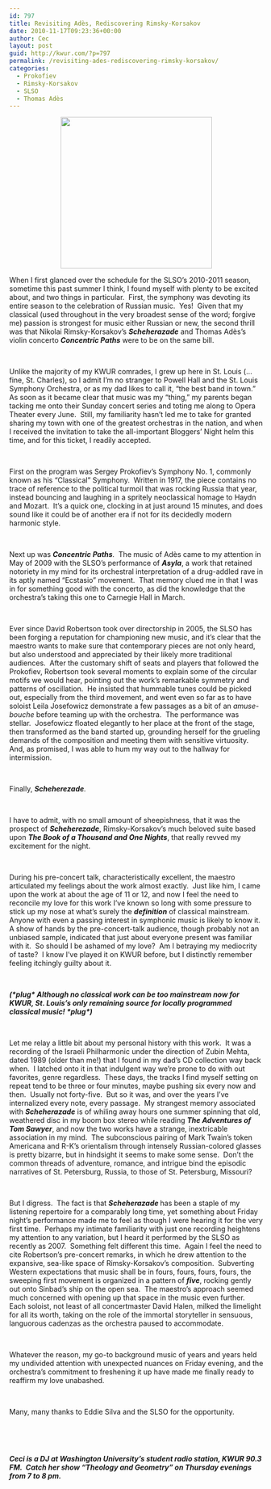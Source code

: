 ```yaml
---
id: 797
title: Revisiting Adès, Rediscovering Rimsky-Korsakov
date: 2010-11-17T09:23:36+00:00
author: Cec
layout: post
guid: http://kwur.com/?p=797
permalink: /revisiting-ades-rediscovering-rimsky-korsakov/
categories:
  - Prokofiev
  - Rimsky-Korsakov
  - SLSO
  - Thomas Adès
---
```

<div class="pf-content">
  <p style="text-align: center;">
    <img alt="" src="http://ecx.images-amazon.com/images/I/41gH8Kjq00L._SL500_AA300_.jpg" style="width: 300px; height: 300px;" />
  </p>
  
  <p>
    When I first glanced over the schedule for the SLSO&rsquo;s 2010-2011 season, sometime this past summer I think, I found myself with plenty to be excited about, and two things in particular.&nbsp; First, the symphony was devoting its entire season to the celebration of Russian music.&nbsp; Yes!&nbsp; Given that my classical (used throughout in the very broadest sense of the word; forgive me) passion is strongest for music either Russian or new, the second thrill was that Nikolai Rimsky-Korsakov&rsquo;s <strong><em>Scheherazade</em></strong> and Thomas Ad&egrave;s&rsquo;s violin concerto <strong><em>Concentric Paths</em></strong> were to be on the same bill.
  </p>
  
  <p>
    &nbsp;
  </p>
  
  <p>
    Unlike the majority of my KWUR comrades, I grew up here in St. Louis (&hellip;fine, St. Charles), so I admit I&rsquo;m no stranger to Powell Hall and the St. Louis Symphony Orchestra, or as my dad likes to call it, &ldquo;the best band in town.&rdquo;&nbsp; As soon as it became clear that music was my &ldquo;thing,&rdquo; my parents began tacking me onto their Sunday concert series and toting me along to Opera Theater every June.&nbsp; Still, my familiarity hasn&rsquo;t led me to take for granted sharing my town with one of the greatest orchestras in the nation, and when I received the invitation to take the all-important Bloggers&rsquo; Night helm this time, and for this ticket, I readily accepted.
  </p>
  
  <p>
    &nbsp;
  </p>
  
  <p>
    First on the program was Sergey Prokofiev&rsquo;s Symphony No. 1, commonly known as his &ldquo;Classical&rdquo; Symphony.&nbsp; Written in 1917, the piece contains no trace of reference to the political turmoil that was rocking Russia that year, instead bouncing and laughing in a spritely neoclassical homage to Haydn and Mozart.&nbsp; It&rsquo;s a quick one, clocking in at just around 15 minutes, and does sound like it could be of another era if not for its decidedly modern harmonic style.
  </p>
  
  <p>
    &nbsp;
  </p>
  
  <p>
    Next up was <em><strong>Concentric Paths</strong>.&nbsp; </em>The music of Ad&egrave;s came to my attention in May of 2009 with the SLSO&rsquo;s performance of <strong><em>Asyla</em></strong>, a work that retained notoriety in my mind for its orchestral interpretation of a drug-addled rave in its aptly named &ldquo;Ecstasio&rdquo; movement.&nbsp; That memory clued me in that I was in for something good with the concerto, as did the knowledge that the orchestra&rsquo;s taking this one to Carnegie Hall in March.
  </p>
  
  <p>
    &nbsp;
  </p>
  
  <p>
    Ever since David Robertson took over directorship in 2005, the SLSO has been forging a reputation for championing new music, and it&rsquo;s clear that the maestro wants to make sure that contemporary pieces are not only heard, but also understood and appreciated by their likely more traditional audiences.&nbsp; After the customary shift of seats and players that followed the Prokofiev, Robertson took several moments to explain some of the circular motifs we would hear, pointing out the work&rsquo;s remarkable symmetry and patterns of oscillation.&nbsp; He insisted that hummable tunes could be picked out, especially from the third movement, and went even so far as to have soloist Leila Josefowicz demonstrate a few passages as a bit of an <em>amuse-bouche</em> before teaming up with the orchestra.&nbsp; The performance was stellar.&nbsp; Josefowicz floated elegantly to her place at the front of the stage, then transformed as the band started up, grounding herself for the grueling demands of the composition and meeting them with sensitive virtuosity.&nbsp; And, as promised, I was able to hum my way out to the hallway for intermission.
  </p>
  
  <p>
    &nbsp;
  </p>
  
  <p>
    Finally, <em><strong>Scheherezade</strong>.</em>
  </p>
  
  <p>
    &nbsp;
  </p>
  
  <p>
    I have to admit, with no small amount of sheepishness, that it was the prospect of <strong><em>Scheherezade</em></strong>, Rimsky-Korsakov&rsquo;s much beloved suite based upon <strong><em>The Book of a Thousand and One Nights</em></strong>, that really revved my excitement for the night.
  </p>
  
  <p>
    &nbsp;
  </p>
  
  <p>
    During his pre-concert talk, characteristically excellent, the maestro articulated my feelings about the work almost exactly.&nbsp; Just like him, I came upon the work at about the age of 11 or 12, and now I feel the need to reconcile my love for this work I&rsquo;ve known so long with some pressure to stick up my nose at what&rsquo;s surely the <strong><em>definition</em></strong> of classical mainstream.&nbsp; Anyone with even a passing interest in symphonic music is likely to know it.&nbsp; A show of hands by the pre-concert-talk audience, though probably not an unbiased sample, indicated that just about everyone present was familiar with it.&nbsp; So should I be ashamed of my love? &nbsp;Am I betraying my mediocrity of taste?&nbsp; I know I&rsquo;ve played it on KWUR before, but I distinctly remember feeling itchingly guilty about it.&nbsp;
  </p>
  
  <p>
    &nbsp;
  </p>
  
  <p>
    <strong><em>(*plug* Although no classical work can be too mainstream now for KWUR, St. Louis&rsquo;s only remaining source for locally programmed classical music! *plug*)</em></strong>
  </p>
  
  <p>
    &nbsp;
  </p>
  
  <p>
    Let me relay a little bit about my personal history with this work.&nbsp; It was a recording of the Israeli Philharmonic under the direction of Zubin Mehta, dated 1989 (older than me!) that I found in my dad&rsquo;s CD collection way back when.&nbsp; I latched onto it in that indulgent way we&rsquo;re prone to do with out favorites, genre regardless.&nbsp; These days, the tracks I find myself setting on repeat tend to be three or four minutes, maybe pushing six every now and then.&nbsp; Usually not forty-five.&nbsp; But so it was, and over the years I&rsquo;ve internalized every note, every passage.&nbsp; My strangest memory associated with <strong><em>Scheherazade</em></strong> is of whiling away hours one summer spinning that old, weathered disc in my boom box stereo while reading <strong><em>The Adventures of Tom Sawyer</em></strong>, and now the two works have a strange, inextricable association in my mind.&nbsp; The subconscious pairing of Mark Twain&rsquo;s token Americana and R-K&rsquo;s orientalism through intensely Russian-colored glasses is pretty bizarre, but in hindsight it seems to make some sense.&nbsp; Don&rsquo;t the common threads of adventure, romance, and intrigue bind the episodic narratives of St. Petersburg, Russia, to those of St. Petersburg, Missouri?
  </p>
  
  <p>
    &nbsp;
  </p>
  
  <p>
    But I digress.&nbsp; The fact is that <strong><em>Scheherazade </em></strong>has been a staple of my listening repertoire for a comparably long time, yet something about Friday night&rsquo;s performance made me to feel as though I were hearing it for the very first time.&nbsp; Perhaps my intimate familiarity with just one recording heightens my attention to any variation, but I heard it performed by the SLSO&nbsp;as recently as 2007. &nbsp;Something felt different this time.&nbsp; Again I feel the need to cite Robertson&rsquo;s pre-concert remarks, in which he drew attention to the expansive, sea-like space of Rimsky-Korsakov&rsquo;s composition.&nbsp; Subverting Western expectations that music shall be in fours, fours, fours, fours, the sweeping first movement is organized in a pattern of <strong><em>five</em></strong>, rocking gently out onto Sinbad&rsquo;s ship on the open sea.&nbsp; The maestro&rsquo;s approach seemed much concerned with opening up that space in the music even further.&nbsp; Each soloist, not least of all concertmaster David Halen, milked the limelight for all its worth, taking on the role of the immortal storyteller in sensuous, languorous cadenzas as the orchestra paused to accommodate.
  </p>
  
  <p>
    &nbsp;
  </p>
  
  <p>
    Whatever the reason, my go-to background music of years and years held my undivided attention with unexpected nuances on Friday evening, and the orchestra&rsquo;s commitment to freshening it up have made me finally ready to reaffirm my love unabashed.
  </p>
  
  <p>
    &nbsp;
  </p>
  
  <p>
    Many, many thanks to Eddie Silva and the SLSO for the opportunity.
  </p>
  
  <p>
    &nbsp;
  </p>
  
  <p>
    &nbsp;
  </p>
  
  <p>
    <strong><em>Ceci is a DJ at Washington University&rsquo;s student radio station, KWUR 90.3 FM.&nbsp; Catch her show &ldquo;Theology and Geometry&rdquo; on Thursday evenings from 7 to 8 pm.</em></strong>
  </p>
  
  <p>
    &nbsp;
  </p>
</div>
